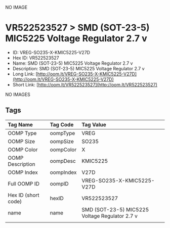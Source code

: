 


  
NO IMAGE  
# VR522523527 > SMD (SOT-23-5) MIC5225 Voltage Regulator 2.7 v

- ID: VREG-SO235-X-KMIC5225-V27D
- Hex ID: VR522523527
- Name: SMD (SOT-23-5) MIC5225 Voltage Regulator 2.7 v
- Description: SMD (SOT-23-5) MIC5225 Voltage Regulator 2.7 v
- Long Link: [http://oom.lt/VREG-SO235-X-KMIC5225-V27D](http://oom.lt/VREG-SO235-X-KMIC5225-V27D)
- Short Link: [http://oom.lt/VR522523527](http://oom.lt/VR522523527)
  
NO IMAGES  
## Tags
  

|Tag Name|Tag Code|Tag Value|
| :--- | :--- | :--- |
|OOMP Type|oompType|VREG|
|OOMP Size|oompSize|SO235|
|OOMP Color|oompColor|X|
|OOMP Description|oompDesc|KMIC5225|
|OOMP Index|oompIndex|V27D|
|Full OOMP ID|oompID|VREG-SO235-X-KMIC5225-V27D|
|Hex ID (short code)|hexID|VR522523527|
|name|name|SMD (SOT-23-5) MIC5225 Voltage Regulator 2.7 v|
||||
